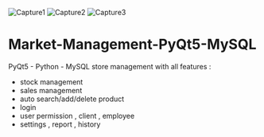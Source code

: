 ![Capture1](https://user-images.githubusercontent.com/36988298/213319263-959d3e77-5ed9-4ca2-ae5c-7bf5bbb9945d.PNG)
![Capture2](https://user-images.githubusercontent.com/36988298/213319269-f24c819a-4428-4e2c-8a7c-58a6e9542fdb.PNG)
![Capture3](https://user-images.githubusercontent.com/36988298/213319272-8d907222-3438-4e35-af76-3cd55134f9c3.PNG)
# Market-Management-PyQt5-MySQL
PyQt5 - Python - MySQL
store management with all features :
- stock management
- sales management
- auto search/add/delete product 
- login 
- user permission , client , employee 
- settings , report , history
